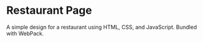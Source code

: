 # Restaurant Page

A simple design for a restaurant using HTML, CSS, and JavaScript. Bundled with WebPack.
